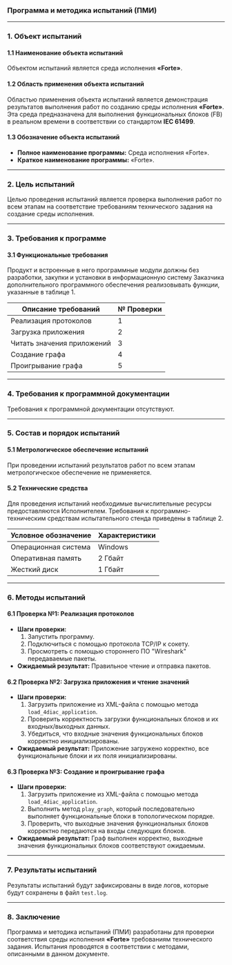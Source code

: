 ### **Программа и методика испытаний (ПМИ)**

---

### **1. Объект испытаний**

#### **1.1 Наименование объекта испытаний**
Объектом испытаний является среда исполнения **«Forte»**.

#### **1.2 Область применения объекта испытаний**
Областью применения объекта испытаний является демонстрация результатов выполнения работ по созданию среды исполнения **«Forte»**. Эта среда предназначена для выполнения функциональных блоков (FB) в реальном времени в соответствии со стандартом **IEC 61499**.

#### **1.3 Обозначение объекта испытаний**
- **Полное наименование программы:** Среда исполнения «Forte».
- **Краткое наименование программы:** «Forte».

---

### **2. Цель испытаний**
Целью проведения испытаний является проверка выполнения работ по всем этапам на соответствие требованиям технического задания на создание среды исполнения.

---

### **3. Требования к программе**

#### **3.1 Функциональные требования**
Продукт и встроенные в него программные модули должны без разработки, закупки и установки в информационную систему Заказчика дополнительного программного обеспечения реализовывать функции, указанные в таблице 1.

| Описание требований         | № Проверки |
|-----------------------------|------------|
| Реализация протоколов       | 1          |
| Загрузка приложения         | 2          |
| Читать значения приложений  | 3          |
| Создание графа              | 4          |
| Проигрывание графа          | 5          |

---

### **4. Требования к программной документации**
Требования к программной документации отсутствуют.

---

### **5. Состав и порядок испытаний**

#### **5.1 Метрологическое обеспечение испытаний**
При проведении испытаний результатов работ по всем этапам метрологическое обеспечение не применяется.

#### **5.2 Технические средства**
Для проведения испытаний необходимые вычислительные ресурсы предоставляются Исполнителем. Требования к программно-техническим средствам испытательного стенда приведены в таблице 2.

| Условное обозначение | Характеристики       |
|-----------------------|----------------------|
| Операционная система  | Windows              |
| Оперативная память    | 2 Гбайт              |
| Жесткий диск          | 1 Гбайт              |


---

### **6. Методы испытаний**

#### **6.1 Проверка №1: Реализация протоколов**
- **Шаги проверки:**
  1. Запустить программу.
  2. Подключиться с помощью протокола TCP/IP к сокету.
  3. Просмотреть с помощью стороннего ПО "Wireshark" передаваемые пакеты.
- **Ожидаемый результат:** Правильное чтение и отправка пакетов.

#### **6.2 Проверка №2: Загрузка приложения и чтение значений**
- **Шаги проверки:**
  1. Загрузить приложение из XML-файла с помощью метода `load_4diac_application`.
  2. Проверить корректность загрузки функциональных блоков и их входных/выходных данных.
  3. Убедиться, что входные значения функциональных блоков корректно инициализированы.
- **Ожидаемый результат:** Приложение загружено корректно, все функциональные блоки и их поля инициализированы.

#### **6.3 Проверка №3: Создание и проигрывание графа**
- **Шаги проверки:**
  1. Загрузить приложение из XML-файла с помощью метода `load_4diac_application`.
  2. Выполнить метод `play_graph`, который последовательно выполняет функциональные блоки в топологическом порядке.
  3. Проверить, что выходные значения функциональных блоков корректно передаются на входы следующих блоков.
- **Ожидаемый результат:** Граф выполнен корректно, выходные значения функциональных блоков соответствуют ожидаемым.

---

### **7. Результаты испытаний**
Результаты испытаний будут зафиксированы в виде логов, которые будут сохранены в файл `test.log`.

---

### **8. Заключение**
Программа и методика испытаний (ПМИ) разработаны для проверки соответствия среды исполнения **«Forte»** требованиям технического задания. Испытания проводятся в соответствии с методами, описанными в данном документе.
